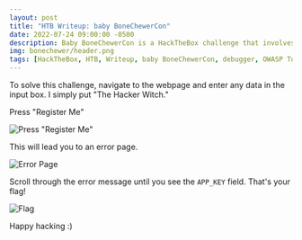 ```yaml
---
layout: post
title: "HTB Writeup: baby BoneChewerCon"
date: 2022-07-24 09:00:00 -0500
description: Baby BoneChewerCon is a HackTheBox challenge that involves parsing information from a debugger.
img: bonechewer/header.png
tags: [HackTheBox, HTB, Writeup, baby BoneChewerCon, debugger, OWASP Top 10]
---
```


To solve this challenge, navigate to the webpage and enter any data in the input box. I simply put "The Hacker Witch."

Press "Register Me"

![Press "Register Me"]({{site.baseurl}}/assets/img/bonechewer/input-bb-bonechewer.png)


This will lead you to an error page. 

![Error Page]({{site.baseurl}}/assets/img/bonechewer/error-bb-bonechewer.png)

Scroll through the error message until you see the `APP_KEY` field. That's your flag! 

![Flag]({{site.baseurl}}/assets/img/bonechewer/flag-bb-bonechewer.png)

Happy hacking :) 



